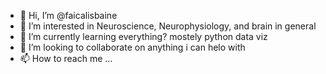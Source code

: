 - 👋 Hi, I’m @faicalisbaine
- 👀 I’m interested in Neuroscience, Neurophysiology, and brain in general
- 🌱 I’m currently learning everything? mostely python data viz
- 💞️ I’m looking to collaborate on anything i can helo with
- 📫 How to reach me ...

<!---
faicalisbaine/faicalisbaine is a ✨ special ✨ repository because its `README.md` (this file) appears on your GitHub profile.
You can click the Preview link to take a look at your changes.
--->

